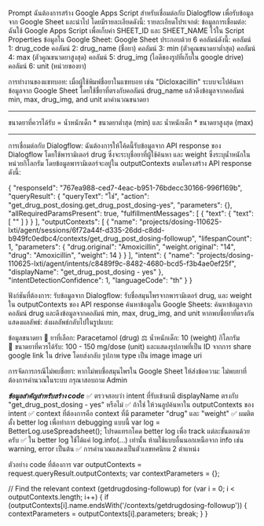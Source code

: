 Prompt
ฉันต้องการสร้าง Google Apps Script สำหรับเชื่อมต่อกับ Dialogflow เพื่อรับข้อมูลจาก Google Sheet และนำไป โดยมีรายละเอียดดังนี้:
รายละเอียดโปรเจกต์:
ข้อมูลการเชื่อมต่อ: ฉันใช้ Google Apps Script เพื่อเก็บค่า SHEET_ID และ SHEET_NAME ไว้ใน Script Properties
ข้อมูลใน Google Sheet: Google Sheet ประกอบด้วย 6 คอลัมน์ดังนี้:
คอลัมน์ 1: drug_code
คอลัมน์ 2: drug_name (ชื่อยา)
คอลัมน์ 3: min (ตัวคูณขนาดยาต่ำสุด)
คอลัมน์ 4: max (ตัวคูณขนาดยาสูงสุด)
คอลัมน์ 5: drug_img (ไอดีของรูปที่เก็บใน google drive)
คอลัมน์ 6: unit (หน่วยของยา)

การทำงานของแชทบอท:
เมื่อผู้ใช้พิมพ์ชื่อยาในแชทบอท เช่น "Dicloxacillin" ระบบจะไปค้นหาข้อมูลจาก Google Sheet โดยใช้ชื่ยาที่ตรงกับคอลัมน์ drug_name แล้วดึงข้อมูลจากคอลัมน์ min, max, drug_img, and unit มาคำนวณขนาดยา

***
ขนาดยาที่ควรได้รับ = น้ำหนักเด็ก * ขนาดยาต่ำสุด (min) และ น้ำหนักเด็ก * ขนาดยาสูงสุด (max)
***

การเชื่อมต่อกับ Dialogflow:
ฉันต้องการให้โค้ดนี้รับข้อมูลจาก API response ของ Dialogflow โดยใช้พารามิเตอร์ drug ซึ่งจะระบุชื่อยาที่ผู้ใช้ค้นหา และ weight ซึ่งระบุน้ำหนักในหน่วยกิโลกรัม โดยข้อมูลพารามิเตอร์จะอยู่ใน outputContexts ตามโครงสร้าง API response ดังนี้:

{
  "responseId": "767ea988-ced7-4eac-b951-76bdecc30166-996f169b",
  "queryResult": {
    "queryText": "ใช่",
    "action": "get_drug_post_dosing.get_drug_post_dosing-yes",
    "parameters": {},
    "allRequiredParamsPresent": true,
    "fulfillmentMessages": [
      {
        "text": {
          "text": [
            ""
          ]
        }
      }
    ],
    "outputContexts": [
      {
        "name": "projects/dosing-110625-lxti/agent/sessions/6f72a44f-d335-26dd-c8dd-b949fc0edbc4/contexts/get_drug_post_dosing-followup",
        "lifespanCount": 1,
        "parameters": {
          "drug.original": "Amoxicillin",
          "weight.original": "14",
          "drug": "Amoxicillin",
          "weight": 14
        }
      }
    ],
    "intent": {
      "name": "projects/dosing-110625-lxti/agent/intents/c8489f9c-8482-4680-bcd5-f3b4ae0ef25f",
      "displayName": "get_drug_post_dosing - yes"
    },
    "intentDetectionConfidence": 1,
    "languageCode": "th"
  }
}

ฟังก์ชันที่ต้องการ:
รับข้อมูลจาก Dialogflow: รับชื่อสมุนไพรจากพารามิเตอร์ drug, และ weight ใน outputContexts ของ API response
ค้นหาข้อมูลใน Google Sheets: ค้นหาข้อมูลจากคอลัมน์ drug และดึงข้อมูลจากคอลัมน์ min, max, drug_img, and unit หากพบชื่อยาที่ตรงกัน
แสดงผลลัพธ์: ส่งผลลัพธ์กลับไปในรูปแบบ:

ข้อมูลขนาดยา
📝 ยาที่เลือก: Paracetamol (drug)
⚖️ น้ำหนักเด็ก: 10 (weight) กิโลกรัม  
💊 ขนาดยาที่ควรได้รับ: 100 - 150 mg/dose (unit)
และแสดงรูปภาพที่เป็น ID จากการ share google link ใน drive โดยส่งกลับ รูปภาพ type เป็น image  image uri



การจัดการกรณีไม่พบชื่อยา: หากไม่พบชื่อสมุนไพรใน Google Sheet ให้ส่งข้อความ:
ไม่พบยาที่ต้องการคำนวณในระบบ กรุณาสอบถาม Admin

***ข้อมูลสำคัญสำหรับสร้าง code***
✅ ตรวจสอบว่า intent ที่รับเข้ามามี displayName ตรงกับ "get_drug_post_dosing - yes" หรือไม่
✅ ถ้าใช่ ให้วนลูปค้นหาใน outputContexts ของ intent
✅ context ที่ต้องการคือ context ที่มี parameter "drug" และ "weight"
✅ ผมติตตั้ง better log เพื่อทำการ debugging แบบนี้ var log = BetterLog.useSpreadsheet(); โปรดแทรกโคด better log เพื่อ track แต่ละขั้นตอนด้วยครับ
✅ ใน better log ใช้ได้แค่ log.info(...) เท่านั้น ห้ามใช้แบบอื่นนอกเหนือจาก info เช่น warning, error เป็นต้น
✅ การคำนวณแสดงเป็นตัวเลขทศนิยม 2 ตำแหน่ง

ตัวอย่าง code ที่ต้องการ
  var outputContexts = request.queryResult.outputContexts;
  var contextParameters = {};
  
  // Find the relevant context (getdrugdosing-followup)
  for (var i = 0; i < outputContexts.length; i++) {
    if (outputContexts[i].name.endsWith('/contexts/getdrugdosing-followup')) {
      contextParameters = outputContexts[i].parameters;
      break;
    }
  }
